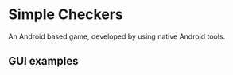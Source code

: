 # Simple Checkers

An Android based game, developed by using native Android tools.

## GUI examples

